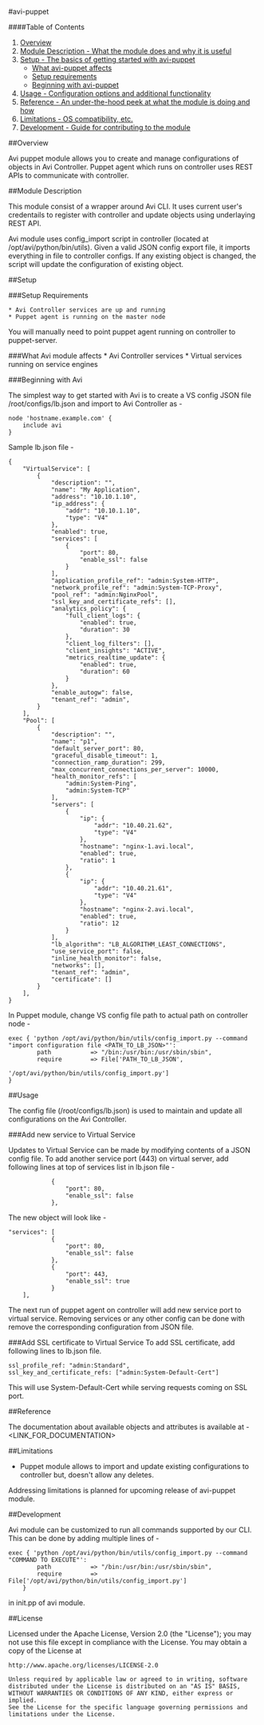 #avi-puppet

####Table of Contents

1. [Overview](#overview)
2. [Module Description - What the module does and why it is useful](#module-description)
3. [Setup - The basics of getting started with avi-puppet](#setup)
    * [What avi-puppet affects](#what-puppetlabs-avi-affects)
    * [Setup requirements](#setup-requirements)
    * [Beginning with avi-puppet](#beginning-with-avi)
4. [Usage - Configuration options and additional functionality](#usage)
5. [Reference - An under-the-hood peek at what the module is doing and how](#reference)
5. [Limitations - OS compatibility, etc.](#limitations)
6. [Development - Guide for contributing to the module](#development)

##Overview

Avi puppet module allows you to create and manage configurations of objects in Avi Controller. Puppet agent which runs on controller uses REST APIs to communicate with controller.

##Module Description

This module consist of a wrapper around Avi CLI. It uses current user's credentails to register with controller and update objects using underlaying REST API.

Avi module uses config_import script in controller (located at /opt/avi/python/bin/utils). Given a valid JSON config export file, it imports everything in file to controller configs. If any existing object is changed, the script will update the configuration of existing object.


##Setup

###Setup Requirements

    * Avi Controller services are up and running
    * Puppet agent is running on the master node

You will manually need to point puppet agent running on controller to puppet-server.

###What Avi module affects
    * Avi Controller services
    * Virtual services running on service engines

###Beginning with Avi

The simplest way to get started with Avi is to create a VS config JSON file
/root/configs/lb.json and import to Avi Controller as -

    node 'hostname.example.com' {
        include avi
    }

Sample lb.json file -

    {
        "VirtualService": [
            {
                "description": "",
                "name": "My Application",
                "address": "10.10.1.10",
                "ip_address": {
                    "addr": "10.10.1.10",
                    "type": "V4"
                },
                "enabled": true,
                "services": [
                    {
                        "port": 80,
                        "enable_ssl": false
                    }
                ],
                "application_profile_ref": "admin:System-HTTP",
                "network_profile_ref": "admin:System-TCP-Proxy",
                "pool_ref": "admin:NginxPool",
                "ssl_key_and_certificate_refs": [],
                "analytics_policy": {
                    "full_client_logs": {
                        "enabled": true,
                        "duration": 30
                    },
                    "client_log_filters": [],
                    "client_insights": "ACTIVE",
                    "metrics_realtime_update": {
                        "enabled": true,
                        "duration": 60
                    }
                },
                "enable_autogw": false,
                "tenant_ref": "admin",
            }
        ],
        "Pool": [
            {
                "description": "",
                "name": "p1",
                "default_server_port": 80,
                "graceful_disable_timeout": 1,
                "connection_ramp_duration": 299,
                "max_concurrent_connections_per_server": 10000,
                "health_monitor_refs": [
                    "admin:System-Ping",
                    "admin:System-TCP"
                ],
                "servers": [
                    {
                        "ip": {
                            "addr": "10.40.21.62",
                            "type": "V4"
                        },
                        "hostname": "nginx-1.avi.local",
                        "enabled": true,
                        "ratio": 1
                    },
                    {
                        "ip": {
                            "addr": "10.40.21.61",
                            "type": "V4"
                        },
                        "hostname": "nginx-2.avi.local",
                        "enabled": true,
                        "ratio": 12
                    }
                ],
                "lb_algorithm": "LB_ALGORITHM_LEAST_CONNECTIONS",
                "use_service_port": false,
                "inline_health_monitor": false,
                "networks": [],
                "tenant_ref": "admin",
                "certificate": []
            }
        ],
    }

In Puppet module, change VS config file path to actual path on controller node -

    exec { 'python /opt/avi/python/bin/utils/config_import.py --command "import configuration file <PATH_TO_LB_JSON>"':
            path           => "/bin:/usr/bin:/usr/sbin/sbin",
            require        => File['PATH_TO_LB_JSON',
                                   '/opt/avi/python/bin/utils/config_import.py']
    }


##Usage

The config file (/root/configs/lb.json) is used to maintain and update all
configurations on the Avi Controller.

###Add new service to Virtual Service

Updates to Virtual Service can be made by modifying contents of a JSON config file. To add another service port (443) on virtual server, add following lines at top of services list in lb.json file -

                {
                    "port": 80,
                    "enable_ssl": false
                },

The new object will look like -

    "services": [
                {
                    "port": 80,
                    "enable_ssl": false
                },
                {
                    "port": 443,
                    "enable_ssl": true
                }
        ],

The next run of puppet agent on controller will add new service port to virtual service. Removing services or any other config can be done with remove the corresponding configuration from JSON file.

###Add SSL certificate to Virtual Service
To add SSL certificate, add following lines to lb.json file.

    ssl_profile_ref: "admin:Standard",
    ssl_key_and_certificate_refs: ["admin:System-Default-Cert"]

This will use System-Default-Cert while serving requests coming on SSL port.

##Reference

The documentation about available objects and attributes is available at - <LINK_FOR_DOCUMENTATION>

##Limitations

* Puppet module allows to import and update existing configurations to controller but, doesn't allow any deletes.

Addressing limitations is planned for upcoming release of avi-puppet module.

##Development

Avi module can be customized to run all commands supported by our CLI. This can be done by adding multiple lines of -

    exec { 'python /opt/avi/python/bin/utils/config_import.py --command "COMMAND TO EXECUTE"':
            path           => "/bin:/usr/bin:/usr/sbin/sbin",
            require        => File['/opt/avi/python/bin/utils/config_import.py']
        }

in init.pp of avi module.


##License

Licensed under the Apache License, Version 2.0 (the "License"); you may not use this file except in compliance with the License. You may obtain a copy of the License at

    http://www.apache.org/licenses/LICENSE-2.0

    Unless required by applicable law or agreed to in writing, software
    distributed under the License is distributed on an "AS IS" BASIS,
    WITHOUT WARRANTIES OR CONDITIONS OF ANY KIND, either express or implied.
    See the License for the specific language governing permissions and
    limitations under the License.
